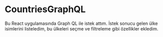 # CountriesGraphQL
Bu React uygulamasında Graph QL ile istek attım. İstek sonucu gelen ülke isimlerini listeledim, bu ülkeleri seçme ve filtreleme gibi özellikler ekledim.

